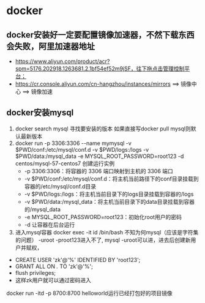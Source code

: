 # docker 
## docker安装好一定要配置镜像加速器，不然下载东西会失败，阿里加速器地址 
- https://www.aliyun.com/product/acr?spm=5176.202918.1263681.2.1bf54ef52m9jSF，往下拖点击管理控制平台；
- https://cr.console.aliyun.com/cn-hangzhou/instances/mirrors ==> 镜像中心 ==> 镜像加速
    
    
## docker安装mysql
1. docker search mysql 寻找要安装的版本 如果直接写docker pull mysql则默认最新版本
2. docker run -p 3306:3306 --name mymysql -v $PWD/conf:/etc/mysql/conf.d -v $PWD/logs:/logs  -v $PWD/data:/mysql_data -e MYSQL_ROOT_PASSWORD=root123 -d centos/mysql-57-centos7 创建运行实例
    - -p 3306:3306：将容器的 3306 端口映射到主机的 3306 端口
    - -v $PWD/conf:/etc/mysql/conf.d：将主机当前路径下的conf目录挂载到容器的/etc/mysql/conf.d目录
    - -v $PWD/logs:/logs：将主机当前目录下的logs目录挂载到容器的/logs
    - -v $PWD/data:/mysql_data：将主机当前目录下的data目录挂载到容器的/mysql_data
    - -e MYSQL_ROOT_PASSWORD=root123：初始化root用户的密码
    - -d 让容器在后台运行
3. 进入mysql容器
docker exec -it id /bin/bash 不知为何mysql（应该是字符集的问题） -uroot -proot123进入不了, mysql -uroot可以进，进去后创建新用户并赋权，
- CREATE USER 'zk'@'%' IDENTIFIED BY 'root123';
- GRANT ALL ON *.* TO 'zk'@'%';
- flush privileges;
- 这样zk用户就可以通过密码进入



docker run  -itd -p 8700:8700 helloworld运行已经打包好的项目镜像

    
    
   